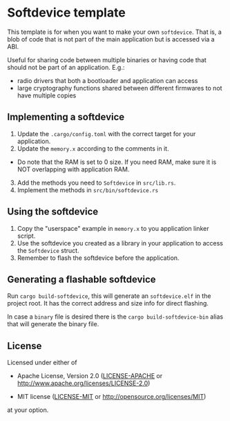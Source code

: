 # Softdevice template

This template is for when you want to make your own `softdevice`. That is, a blob of code that is
not part of the main application but is accessed via a ABI.

Useful for sharing code between multiple binaries or having code that should not be part of an
application. E.g.:

- radio drivers that both a bootloader and application can access
- large cryptography functions shared between different firmwares to not have multiple copies

## Implementing a softdevice

1. Update the `.cargo/config.toml` with the correct target for your application.
2. Update the `memory.x` according to the comments in it. 
  * Do note that the RAM is set to 0 size. If you need RAM, make sure it is NOT overlapping with application RAM.
3. Add the methods you need to `Softdevice` in `src/lib.rs`.
4. Implement the methods in `src/bin/softdevice.rs`

## Using the softdevice

1. Copy the "userspace" example in `memory.x` to you application linker script.
2. Use the softdevice you created as a library in your application to access the `Softdevice` struct.
3. Remember to flash the softdevice before the application.

## Generating a flashable softdevice

Run `cargo build-softdevice`, this will generate an `softdevice.elf` in the project root.
It has the correct address and size info for direct flashing.

In case a `binary` file is desired there is the `cargo build-softdevice-bin` alias that will
generate the binary file.

## License

Licensed under either of

- Apache License, Version 2.0 ([LICENSE-APACHE](LICENSE-APACHE) or
  http://www.apache.org/licenses/LICENSE-2.0)

- MIT license ([LICENSE-MIT](LICENSE-MIT) or http://opensource.org/licenses/MIT)

at your option.
